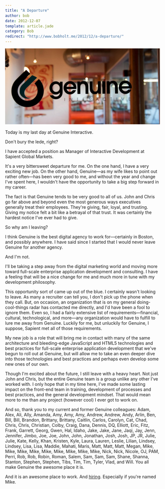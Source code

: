 ```yaml
---
title: "A Departure"
author: bob
date: 2012-12-07
template: article.jade
category: Bob
redirect: "http://www.bobholt.me/2012/12/a-departure/"
---
```


![Front Door of Genuine Interactive](genuine-636x310.jpg)

Today is my last day at Genuine Interactive.

<span class="more"></span>

Don't bury the lede, right?

I have accepted a position as Manager of Interactive Development at Sapient Global Markets.

It's a very bittersweet departure for me. On the one hand, I have a very exciting new job. On the other hand, Genuine—as my wife likes to point out rather often—has been very good to me, and without the year and change I've spent here, I wouldn't have the opportunity to take a big step forward in my career.

The fact is that Genuine tends to be very good to all of us. John and Chris go far above and beyond even the most generous ways executives generally treat their employees. They're giving, fair, loyal, and trusting. Giving my notice felt a bit like a betrayal of that trust. It was certainly the hardest notice I've ever had to give.

So why am I leaving?

I think Genuine is the best digital agency to work for—certainly in Boston, and possibly anywhere. I have said since I started that I would never leave Genuine for another agency.

And I'm not.

I'll be taking a step away from the digital marketing world and moving more toward full-scale enterprise application development and consulting. I have a feeling that will be a nice change for me and much more in tune with my development philosophy.

This opportunity sort of came up out of the blue. I certainly wasn't looking to leave. As many a recruiter can tell you, I don't pick up the phone when they call. But, on occasion, an organization that is on my general doing-cool-things radar has contacted me directly, and I'd have been a fool to ignore them. Even so, I had a fairly extensive list of requirements—financial, cultural, technological, and more—any organization would have to fulfill to lure me away from Genuine. Luckily for me, but unluckily for Genuine, I suppose, Sapient met all of those requirements.

My new job is a role that will bring me in contact with many of the same architecture and bleeding-edge JavaScript and HTML5 technologies and best practices for full-scale enterprise application development that we've begun to roll out at Genuine, but will allow me to take an even deeper dive into those technologies and best practices and perhaps even develop some new ones of our own.

Though I'm excited about the future, I still leave with a heavy heart. Not just John and Chris, but the entire Genuine team is a group unlike any other I've worked with. I only hope that in my time here, I've made some lasting impact on the front-end team in training, development of processes and best practices, and the general development mindset. That would mean more to me than any project (however cool) I ever got to work on.

And so, thank you to my current and former Genuine colleagues: Adam, Alex, Ali, Ally, Amanda, Amy, Amy, Amy, Andrew, Andrew, Andy, Arlin, Ben, Bill, Bill, Brandon, Brittany, Brittany, Caitlin, Carlos, Carolyn, Cat, Chad, Chris, Chris, Christian, Colby, Craig, Dana, Dennis, DQ, Elliott, Eric, Fitz, Frank, Garrett, Georg, Gwen, Hal, Idaho, Jake, Jake, Jane, Jaqi, Jay, Jenn, Jennifer, Jimbo, Joe, Joe, John, John, Jonathan, Josh, Josh, JP, JR, Julie, Julie, Kate, Kelly, Khan, Kristen, Kyle, Laura, Lauren, Leslie, Lilian, Lindsey, Lindsey, Lisa, Lisa, Maddie, Mahati, Maris, Matt, Matt, Matt, Megan, Mike, Mike, Mike, Mike, Mike, Mike, Mike, Mike, Mike, Nick, Nick, Nicole, OJ, PAM, Perri, Rob, Rob, Robin, Roman, Salem, Sam, Sam, Sam, Shane, Shanna, Stanton, Stephen, Stephen, Tibs, Tim, Tim, Tyler, Vlad, and Will. You all make Genuine the awesome place it is.

And it is an awesome place to work. And <a title="Genuine Interactive Jobs" href="http://www.genuineinteractive.com/working-here/">hiring</a>. Especially if you're named Mike.